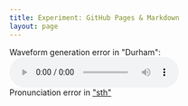 ```yaml
---
title: Experiment: GitHub Pages & Markdown
layout: page
---
```

Waveform generation error in "Durham": ![sound1](places.wav) <br>
Pronunciation error in ["sth"](places.wav)
